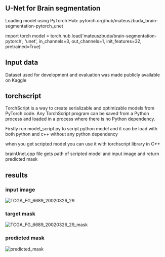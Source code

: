 ## U-Net for Brain segmentation

Loading model using PyTorch Hub: pytorch.org/hub/mateuszbuda_brain-segmentation-pytorch_unet

import torch
model = torch.hub.load('mateuszbuda/brain-segmentation-pytorch', 'unet',
    in_channels=3, out_channels=1, init_features=32, pretrained=True)

## Input data

Dataset used for development and evaluation was made publicly available on Kaggle


## torchscript

TorchScript is a way to create serializable and optimizable models from PyTorch code. Any TorchScript program can be saved from a Python process and loaded in a process where there is no Python dependency.

Firstly run model_script.py to script python model and it can be load with both python and c++ without any python dependency

when you get scripted model you can use it with torchscript library in C++

brainUnet.cpp file gets path of scripted model  and input image and return predicted mask 

## results

### input image
![TCGA_FG_6689_20020326_29](https://user-images.githubusercontent.com/47300390/150556224-8c80d7ce-f536-4e78-ad86-08cb457a0a58.png)

### target mask

![TCGA_FG_6689_20020326_29_mask](https://user-images.githubusercontent.com/47300390/150556291-afb1fd7f-1627-4479-bca0-2d573a7e78f4.png)

### predicted mask

![predicted_mask](https://user-images.githubusercontent.com/47300390/150556327-363309f7-22de-4b3c-a65b-0c3e662f8378.png)






